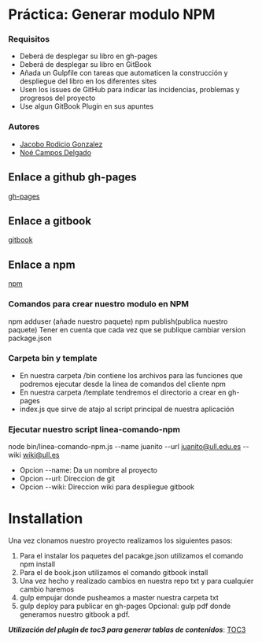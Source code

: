 #
# Práctica: Generar modulo NPM

### Requisitos

* Deberá de desplegar su libro en gh-pages
* Deberá de desplegar su libro en GitBook
* Añada un Gulpfile con tareas que automaticen la construcción y despliegue del libro en los diferentes sites
* Usen los issues de GitHub para indicar las incidencias, problemas y progresos del proyecto
* Use algun GitBook Plugin en sus apuntes

### Autores

* [Jacobo Rodicio Gonzalez](http://alu0100836059.github.io/pagina_personal/)
* [Noé Campos Delgado](dsi1516.github.io/Practica1)

## Enlace a github gh-pages
[gh-pages](https://ull-esit-sytw-1617.github.io/tareas-iniciales-noejaco2017/)

## Enlace a gitbook
[gitbook](https://alu0100836059.gitbooks.io/apuntessytw/content/)

## Enlace a npm
[npm](https://www.npmjs.com/package/gitbook-start-team-noejaco2017)

### Comandos para crear nuestro modulo en NPM
npm adduser (añade nuestro paquete)
npm publish(publica nuestro paquete)
Tener en cuenta que cada vez que se publique cambiar version package.json

### Carpeta bin y template
* En nuestra carpeta /bin contiene los archivos para las funciones que podremos ejecutar desde la linea de comandos del cliente npm
* En nuestra carpeta /template tendremos el directorio a crear en gh-pages
*  index.js que sirve de atajo al script principal de nuestra aplicación

### Ejecutar nuestro script linea-comando-npm
node bin/linea-comando-npm.js --name juanito --url juanito@ull.edu.es --wiki wiki@ull.es
* Opcion --name: Da un nombre al proyecto
* Opcion --url: Direccion de git
* Opcion --wiki: Direccion wiki para despliegue gitbook 

# Installation
Una vez clonamos nuestro proyecto realizamos los siguientes pasos:
1. Para el instalar los paquetes del pacakge.json utilizamos el comando npm install
2. Para el de book.json utilizamos el comando gitbook install
3. Una vez hecho y realizado cambios en nuestra repo txt y para cualquier cambio haremos
4. gulp empujar donde pusheamos a master nuestra carpeta txt
5. gulp deploy para publicar en gh-pages
Opcional: gulp pdf donde generamos nuestro gitbook a pdf.



___Utilización del plugin de toc3 para generar tablas de contenidos___:
[TOC3](https://plugins.gitbook.com/plugin/toc3)
